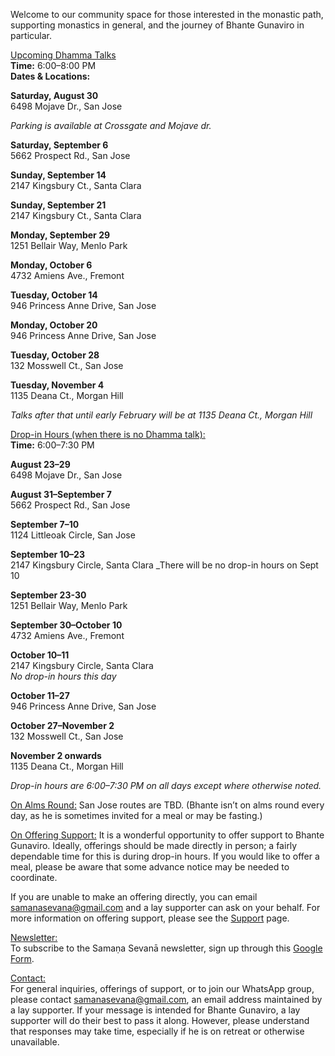 Welcome to our community space for those interested in the monastic path, supporting monastics in general, and the journey of Bhante Gunaviro in particular.

<u>Upcoming Dhamma Talks</u>  
**Time:** 6:00–8:00 PM  
**Dates & Locations:**

**Saturday, August 30**  
6498 Mojave Dr., San Jose

_Parking is available at Crossgate and Mojave dr._

**Saturday, September 6**  
5662 Prospect Rd., San Jose

**Sunday, September 14**  
2147 Kingsbury Ct., Santa Clara

**Sunday, September 21**  
2147 Kingsbury Ct., Santa Clara

**Monday, September 29**  
1251 Bellair Way, Menlo Park

**Monday, October 6**  
4732 Amiens Ave., Fremont

**Tuesday, October 14**  
946 Princess Anne Drive, San Jose

**Monday, October 20**  
946 Princess Anne Drive, San Jose

**Tuesday, October 28**  
132 Mosswell Ct., San Jose

**Tuesday, November 4**  
1135 Deana Ct., Morgan Hill

_Talks after that until early February will be at 1135 Deana Ct., Morgan Hill_

<!--**Sunday, September 14**  
197 N Sunnyvale Ave., Sunnyvale-->

<u>Drop-in Hours (when there is no Dhamma talk):</u>  
**Time:** 6:00–7:30 PM  

**August 23–29**  
6498 Mojave Dr., San Jose

**August 31–September 7**  
5662 Prospect Rd., San Jose

**September 7–10**  
1124 Littleoak Circle, San Jose

**September 10–23**  
2147 Kingsbury Circle, Santa Clara
_There will be no drop-in hours on Sept 10

**September 23-30**  
1251 Bellair Way, Menlo Park

**September 30–October 10**  
4732 Amiens Ave., Fremont

**October 10–11**  
2147 Kingsbury Circle, Santa Clara  
_No drop-in hours this day_

**October 11–27**  
946 Princess Anne Drive, San Jose

**October 27–November 2**  
132 Mosswell Ct., San Jose

**November 2 onwards**  
1135 Deana Ct., Morgan Hill

_Drop-in hours are 6:00–7:30 PM on all days except where otherwise noted._

<!--**September 7 onwards** (end TBD)  
197 N Sunnyvale Ave., Sunnyvale-->


<u>On Alms Round:</u>
San Jose routes are TBD.
(Bhante isn’t on alms round every day, as he is sometimes invited for a meal or may be fasting.)

<u>On Offering Support:</u>
It is a wonderful opportunity to offer support to Bhante Gunaviro. Ideally, offerings should be made directly in person; a fairly dependable time for this is during drop-in hours. If you would like to offer a meal, please be aware that some advance notice may be needed to coordinate.

If you are unable to make an offering directly, you can email samanasevana@gmail.com and a lay supporter can ask on your behalf. For more information on offering support, please see the [Support](/support) page.

<u>Newsletter:</u>  
To subscribe to the Samaṇa Sevanā newsletter, sign up through this [Google Form](https://forms.gle/NkBQv5JfWmNcXNnZA).

<u>Contact:</u>  
For general inquiries, offerings of support, or to join our WhatsApp group, please contact [samanasevana@gmail.com](mailto:samanasevana@gmail.com), an email address maintained by a lay supporter. If your message is intended for Bhante Gunaviro, a lay supporter will do their best to pass it along. However, please understand that responses may take time, especially if he is on retreat or otherwise unavailable.

